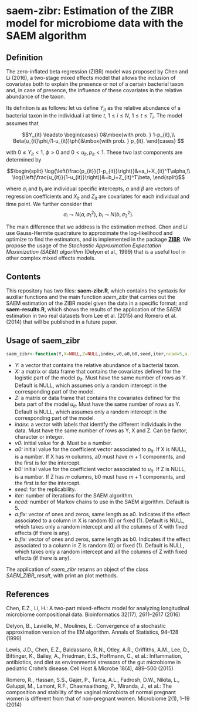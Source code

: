 # saem-zibr: Estimation of the ZIBR model for microbiome data with the SAEM algorithm

## Definition

The zero-inflated beta regression (ZIBR) model was proposed by Chen and Li (2016), a two-stage mixed effects model that allows the inclusion of covariates both to
explain the presence or not of a certain bacterial taxon and, in case of presence, the influence of these covariates in the relative abundance of the taxon.

Its defintion is as follows: let us define $Y_{it}$ as the relative abundance of a bacterial taxon in the individual $i$ at time $t$, $1\leq i\leq N$, $1\leq t\leq T_i$. The model assumes that

```math
Y_{it} \leadsto
    \begin{cases}
    0&\mbox{with prob. } 1-p_{it},\\
    Beta(u_{it}\phi,(1-u_{it})\phi)&\mbox{with prob. } p_{it}.
    \end{cases}    
```

with $0 \leq Y_{it} < 1$, $\phi>0$ and $0 < u_{it}, p_{it}<1$. These two last components are determined by

$$\begin{split}
    \log{\left(\frac{p_{it}}{1-p_{it}}\right)}&=a_i+X_{it}^T\alpha,\\
    \log{\left(\frac{u_{it}}{1-u_{it}}\right)}&=b_i+Z_{it}^T\beta,    
\end{split}$$

where $a_i$ and $b_i$ are individual specific intercepts, $\alpha$ and $\beta$ are vectors of regression coefficients and $X_{it}$ and $Z_{it}$ are covariates for each individual and time point. We further consider that $$a_i\leadsto N(a,\sigma^2_1),\ b_i\leadsto N(b,\sigma^2_2).$$

The main difference that we address is the estimation method. Chen and Li use Gauss-Hermite quadrature to approximate the log-likelihood and optimize to find the estimators, and is implemented in the package [**ZIBR**](https://github.com/PennChopMicrobiomeProgram/ZIBR). We propose the usage of the *Stochastic Approximation Expectation Maximization (SAEM) algorithm* (Delyon et al., 1999) that is a useful tool in other complex mixed effects models.

## Contents

This repository has two files: **saem-zibr.R**, which contains the syntaxis for auxiliar functions and the main function *saem_zibr* that carries out the SAEM estimation of the ZIBR model given the data in a specific format; and **saem-results.R**, which shows the results of the application of the SAEM estimation in two real datasets from Lee et al. (2015) and Romero et al. (2014) that will be published in a future paper.

## Usage of saem_zibr

```r
saem_zibr<-function(Y,X=NULL,Z=NULL,index,v0,a0,b0,seed,iter,ncad=5,a.fix=NULL,b.fix=NULL)
```

- *Y:* a vector that contains the relative abundance of a bacterial taxon.
- *X:* a matrix or data frame that contains the covariates defined for the logistic part of the model $p_{it}$. Must have the same number of rows as Y. Default is NULL, which assumes only a random intercept in the corresponding part of the model.
- *Z:* a matrix or data frame that contains the covariates defined for the beta part of the model $u_{it}$. Must have the same number of rows as Y. Default is NULL, which assumes only a random intercept in the corresponding part of the model.
- *index:* a vector with labels that identify the different individuals in the data. Must have the same number of rows as Y, X and Z. Can be factor, character or integer.
-  *v0:* initial value for $\phi$. Must be a number.
-  *a0:* initial value for the coefficient vector associated to $p_{it}$. If X is NULL, is a number. If X has $m$ columns, a0 must have $m+1$ components, and the first is for the intercept.
-  *b0:* initial value for the coefficient vector associated to $u_{it}$. If Z is NULL, is a number. If Z has $m$ columns, b0 must have $m+1$ components, and the first is for the intercept.
-  *seed:* for the replicability.
-  *iter:* number of iterations for the SAEM algorithm.
-  *ncad:* number of Markov chains to use in the SAEM algorithm. Default is 5.
-  *a.fix:*  vector of ones and zeros, same length as a0. Indicates if the effect associated to a column in X is random (0) or fixed (1). Default is NULL, which takes only a random intercept and all the columns of X with fixed effects (if there is any).
- *b.fix:*  vector of ones and zeros, same length as b0. Indicates if the effect associated to a column in Z is random (0) or fixed (1). Default is NULL, which takes only a random intercept and all the columns of Z with fixed effects (if there is any).

The application of *saem_zibr* returns an object of the class *SAEM_ZIBR_result*, with print an plot methods.

## References

Chen, E.Z., Li, H.: A two-part mixed-effects model for analyzing longitudinal microbiome compositional data. 
Bioinformatics 32(17), 2611–2617 (2016)

Delyon, B., Lavielle, M., Moulines, E.: Convergence of a stochastic approximation version of
the EM algorithm. Annals of Statistics, 94–128 (1999)

Lewis, J.D., Chen, E.Z., Baldassano, R.N., Otley, A.R., Griffiths, A.M., Lee, D., Bittinger, K.,
Bailey, A., Friedman, E.S., Hoffmann, C., et al.: Inflammation, antibiotics, and diet as environmental stressors of 
the gut microbiome in pediatric Crohn’s disease. Cell Host & Microbe 18(4), 489–500 (2015)

Romero, R., Hassan, S.S., Gajer, P., Tarca, A.L., Fadrosh, D.W., Nikita, L., Galuppi, M., Lamont, R.F., 
Chaemsaithong, P., Miranda, J., et al.: The composition and stability of the vaginal microbiota of normal pregnant 
women is different from that of non-pregnant women. Microbiome 2(1), 1–19 (2014)

